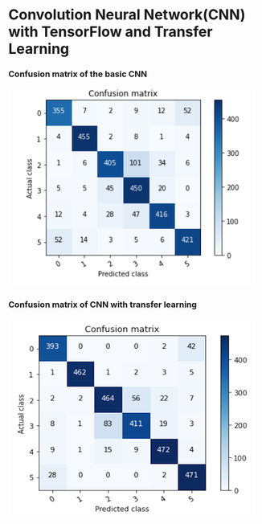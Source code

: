 # Convolution Neural Network(CNN) with TensorFlow and Transfer Learning
### Confusion matrix of the basic CNN                             
![](Confusion_matrix_of_the_basic_CNN.png)                

     
 ### Confusion matrix of CNN with transfer learning 
 ![](confusion_matrix_of_transfer_learning.png) 
